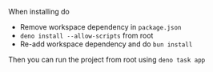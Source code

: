 When installing do

- Remove workspace dependency in `package.json`
- `deno install --allow-scripts` from root
- Re-add workspace dependency and do `bun install`

Then you can run the project from root using `deno task app`
